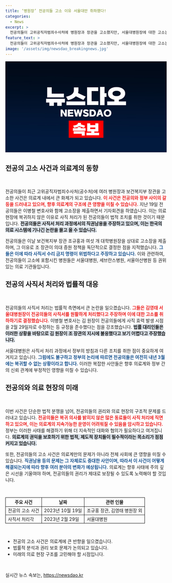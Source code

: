 ```yaml
---
title: ‘병원장’ 전공의들 고소 이유 서울대만 취하했다!
categories:
  - News
excerpt: >
  전공의들이 고위공직자범죄수사처에 병원장과 장관을 고소했지만, 서울대병원장에 대한 고소는 취하했다. 사직서 처리 문제로 세간의 주목을 받는 이 사건의 전말이 밝혀진다. 클릭하여 자세히 알아보세요!
feature_text: >
  전공의들이 고위공직자범죄수사처에 병원장과 장관을 고소했지만, 서울대병원장에 대한 고소는 취하했다. 사직서 처리 문제로 세간의 주목을 받는 이 사건의 전말이 밝혀진다. 클릭하여 자세히 알아보세요!
image: '/assets/img/newsdao_breakingnews.jpg'
---
```


<p><img src="/assets/img/newsdao_breakingnews.jpg" alt="bookingtag 속보" /></p>

<h2 data-ke-size="size26">전공의 고소 사건과 의료계의 동향</h2>

<p data-ke-size="size16">&nbsp;</p>

<p>전공의들이 최근 고위공직자범죄수사처(공수처)에 여러 병원장과 보건복지부 장관을 고소한 사건은 의료계 내에서 큰 화제가 되고 있습니다. <b><span style="color: #ee2323;">이 사건은 전공의와 정부 사이의 갈등을 드러내고 있으며, 향후 의료계의 구조에 큰 영향을 미칠 수 있습니다.</span></b> 지난 19일 전공의들은 이병철 변호사와 함께 고소장을 제출하면서 기자회견을 하였습니다. 이는 의료 현장에 복귀하지 않은 이유로 사직 처리가 된 전공의들이 법적 조치를 취한 것이기 때문입니다. <b><span style="background-color: #21538527;">전공의들은 사직서 처리 과정에서의 직권남용을 주장하고 있으며, 이는 한국의 의료 시스템에 기나긴 논란을 몰고 올 수 있습니다.</span></b></p>

<p>전공의들은 이날 보건복지부 장관 조규홍과 여섯 개 대학병원장을 상대로 고소장을 제출하며, 그 이유로 조 장관이 의대 증원 정책을 독단적으로 결정한 점을 지적했습니다. <b><span style="color: #1a5490;">그들은 이에 따라 사직서 수리 금지 명령이 위법하다고 주장하고 있습니다.</span></b> 이와 관련하여, 전공의들이 고소에 포함시킨 병원들은 서울대병원, 세브란스병원, 서울아산병원 등 권위 있는 의료 기관들입니다.</p>

<h2 data-ke-size="size26">전공의 사직서 처리와 법률적 대응</h2>

<p data-ke-size="size16">&nbsp;</p>

<p>전공의들의 사직서 처리는 법률적 측면에서 큰 논란을 일으켰습니다. <b><span style="color: #ee2323;">그들은 김영태 서울대병원장이 전공의들의 사직서를 원활하게 처리했다고 주장하며 이에 대한 고소를 취하하기로 결정했습니다.</span></b> 이병철 변호사는 김 원장이 전공의들에게 사직 효력 발생 시점을 2월 29일자로 수정하는 등 규정을 준수했다는 점을 강조했습니다. <b><span style="background-color: #21538527;">법률 대리인들은 이러한 상황을 바탕으로 김 원장이 조 장관의 지시에 불응했다고 보기 어렵다고 주장했습니다.</span></b></p>

<p>서울대병원은 사직서 처리 과정에서 정부의 방침과 다른 조치를 취한 점이 중요하게 여겨지고 있습니다. <b><span style="color: #1a5490;">그럼에도 불구하고 정부의 논리에 따르면 전공의들은 여전히 내년 3월에는 복귀할 수 없는 상황이라고 합니다.</span></b> 이러한 복잡한 사안들은 향후 의료계와 정부 간의 신뢰 관계에 부정적인 영향을 미칠 수 있습니다.</p>

<h2 data-ke-size="size26">전공의와 의료 현장의 미래</h2>

<p data-ke-size="size16">&nbsp;</p>

<p>이번 사건은 단순한 법적 분쟁을 넘어, 전공의들의 권리와 의료 현장의 구조적 문제를 드러내고 있습니다. <b><span style="color: #ee2323;">전공의들은 복귀 의사를 밝히지 않은 많은 동료들이 사직 처리에 직면하고 있으며, 이는 의료계의 지속가능한 운영이 어려워질 수 있음을 암시하고 있습니다.</span></b> 정부는 이러한 사태를 해결하기 위해 더 지속적인 대화와 협의가 필요하다고 여겨집니다. <b><span style="background-color: #21538527;">의료계의 권익을 보호하기 위한 법적, 제도적 장치들이 필수적이라는 목소리가 점점 커지고 있습니다.</span></b></p>

<p>또한, 전공의들의 고소 사건은 의료계만의 문제가 아니라 전체 사회에 큰 영향을 미칠 수 있습니다. <b><span style="color: #1a5490;">직권남용 등의 문제는 그 자체로도 중대한 사안이며, 따라서 이 사건이 어떻게 해결되는지에 따라 향후 여러 분야의 변화가 예상됩니다.</span></b> 의료계는 향후 사태에 주의 깊은 시선을 기울여야 하며, 전공의들의 권리가 제대로 보장될 수 있도록 노력해야 할 것입니다.</p>

<p data-ke-size="size16">&nbsp;</p>

<table style="width: 100%; border-collapse: collapse;">
  <thead>
    <tr>
      <th style="border: 1px solid black;">주요 사건</th>
      <th style="border: 1px solid black;">날짜</th>
      <th style="border: 1px solid black;">관련 인물</th>
    </tr>
  </thead>
  <tbody>
    <tr>
      <td style="border: 1px solid black;">전공의 고소 사건</td>
      <td style="border: 1px solid black;">2023년 10월 19일</td>
      <td style="border: 1px solid black;">조규홍 장관, 김영태 병원장 외</td>
    </tr>
    <tr>
      <td style="border: 1px solid black;">사직서 처리각</td>
      <td style="border: 1px solid black;">2023년 2월 29일</td>
      <td style="border: 1px solid black;">서울대병원</td>
    </tr>
  </tbody>
</table>

<p data-ke-size="size16">&nbsp;</p>

<ul>
  <li>전공의 고소 사건은 의료계에 큰 반향을 일으켰습니다.</li>
  <li>법률적 분석과 권리 보호 문제가 논의되고 있습니다.</li>
  <li>미래의 의료 현장 구조를 고민해야 할 시점입니다.</li>
</ul>

<p data-ke-size="size16">&nbsp;</p>
실시간 뉴스 속보는, <a href="https://newsdao.kr" rel="dofollow">https://newsdao.kr</a>


